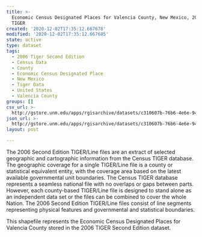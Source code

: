 ```yaml
---
title: >-
  Economic Census Designated Places for Valencia County, New Mexico, 2006se
  TIGER
created: '2020-12-02T17:35:12.667678'
modified: '2020-12-02T17:35:12.667685'
state: active
type: dataset
tags:
  - 2006 Tiger Second Edition
  - Census Data
  - County
  - Economic Census Designated Place
  - New Mexico
  - Tiger Data
  - United States
  - Valencia County
groups: []
csv_url: >-
  http://gstore.unm.edu/apps/rgisarchive/datasets/c310607b-76b6-4e6e-949a-683acfd8c395/tgr2006se_vale_placeec.derived.csv
json_url: >-
  http://gstore.unm.edu/apps/rgisarchive/datasets/c310607b-76b6-4e6e-949a-683acfd8c395/tgr2006se_vale_placeec.derived.json
layout: post

---
```

The 2006 Second Edition TIGER/Line files are an extract of selected geographic and cartographic information from the Census TIGER database.  The geographic coverage for a single TIGER/Line file is a county or statistical equivalent entity, with the coverage area based on the latest available governmental unit boundaries. The Census TIGER database represents a seamless national file with no overlaps or gaps between parts.  However, each county-based TIGER/Line file is designed to stand alone as an independent data set or the files can be combined to cover the whole Nation.  The 2006 Second Edition  TIGER/Line files consist of line segments representing physical features and governmental and statistical boundaries.  

This shapefile represents the Economic Census Designated Places for Valencia County stored in the 2006 TIGER Second Edition dataset.
